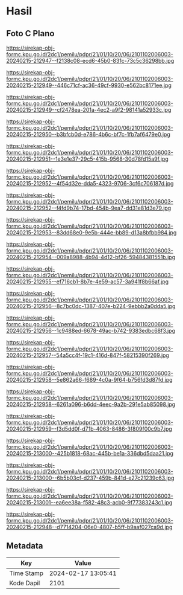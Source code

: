 # Hasil

## Foto C Plano

https://sirekap-obj-formc.kpu.go.id/2dc1/pemilu/pdpr/21/01/10/20/06/2101102006003-20240215-212947--f2138c08-ecd6-45b0-831c-73c5c36298bb.jpg

https://sirekap-obj-formc.kpu.go.id/2dc1/pemilu/pdpr/21/01/10/20/06/2101102006003-20240215-212949--446c71cf-ac36-49cf-9930-e562bc8171ee.jpg

https://sirekap-obj-formc.kpu.go.id/2dc1/pemilu/pdpr/21/01/10/20/06/2101102006003-20240215-212949--cf2478ea-201a-4ec2-a9f2-98141a52933c.jpg

https://sirekap-obj-formc.kpu.go.id/2dc1/pemilu/pdpr/21/01/10/20/06/2101102006003-20240215-212950--b3bfcb0d-e786-4b6c-bf7c-1fb7af6479e0.jpg

https://sirekap-obj-formc.kpu.go.id/2dc1/pemilu/pdpr/21/01/10/20/06/2101102006003-20240215-212951--1e3e1e37-29c5-415b-9568-30d78fd15a9f.jpg

https://sirekap-obj-formc.kpu.go.id/2dc1/pemilu/pdpr/21/01/10/20/06/2101102006003-20240215-212952--4f54d32e-dda5-4323-9706-3cf6c706187d.jpg

https://sirekap-obj-formc.kpu.go.id/2dc1/pemilu/pdpr/21/01/10/20/06/2101102006003-20240215-212952--f4fd9b74-17bd-454b-9ea7-dd31e81d3e79.jpg

https://sirekap-obj-formc.kpu.go.id/2dc1/pemilu/pdpr/21/01/10/20/06/2101102006003-20240215-212953--83dd68e0-9e5b-444e-bb89-d13a8bfbb984.jpg

https://sirekap-obj-formc.kpu.go.id/2dc1/pemilu/pdpr/21/01/10/20/06/2101102006003-20240215-212954--009a8988-4b94-4d12-bf26-59484381551b.jpg

https://sirekap-obj-formc.kpu.go.id/2dc1/pemilu/pdpr/21/01/10/20/06/2101102006003-20240215-212955--ef716cb1-8b7e-4e59-ac57-3a941f8b66af.jpg

https://sirekap-obj-formc.kpu.go.id/2dc1/pemilu/pdpr/21/01/10/20/06/2101102006003-20240215-212956--8c7bc0dc-1387-407e-b224-9ebbb2a0dda5.jpg

https://sirekap-obj-formc.kpu.go.id/2dc1/pemilu/pdpr/21/01/10/20/06/2101102006003-20240215-212956--1c9488ed-6678-49ac-b742-9383edbc68f3.jpg

https://sirekap-obj-formc.kpu.go.id/2dc1/pemilu/pdpr/21/01/10/20/06/2101102006003-20240215-212957--54a5cc4f-19c1-416d-847f-58215390f269.jpg

https://sirekap-obj-formc.kpu.go.id/2dc1/pemilu/pdpr/21/01/10/20/06/2101102006003-20240215-212958--5e862a66-f689-4c0a-9f64-b756fd3d87fd.jpg

https://sirekap-obj-formc.kpu.go.id/2dc1/pemilu/pdpr/21/01/10/20/06/2101102006003-20240215-212958--6261a096-b6dd-4eec-9a2b-291e5ab85098.jpg

https://sirekap-obj-formc.kpu.go.id/2dc1/pemilu/pdpr/21/01/10/20/06/2101102006003-20240215-212959--f3d5dd0f-d71b-4063-8486-3f809f00c9b7.jpg

https://sirekap-obj-formc.kpu.go.id/2dc1/pemilu/pdpr/21/01/10/20/06/2101102006003-20240215-213000--425b1818-68ac-445b-be1a-336dbd5daa21.jpg

https://sirekap-obj-formc.kpu.go.id/2dc1/pemilu/pdpr/21/01/10/20/06/2101102006003-20240215-213000--6b5b03cf-d237-459b-841d-e27c21239c63.jpg

https://sirekap-obj-formc.kpu.go.id/2dc1/pemilu/pdpr/21/01/10/20/06/2101102006003-20240215-213001--ea6ee38a-f582-48c3-acb0-9f77383243c1.jpg

https://sirekap-obj-formc.kpu.go.id/2dc1/pemilu/pdpr/21/01/10/20/06/2101102006003-20240215-212948--d7714204-06e0-4807-b5ff-b9aaf027ca9d.jpg


## Metadata

| Key        | Value               |
| ---------- | ------------------- |
| Time Stamp | 2024-02-17 13:05:41 |
| Kode Dapil | 2101                |



